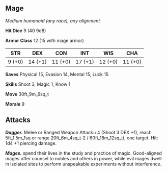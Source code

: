 ## Mage

*Medium humanoid (any race), any alignment*

**Hit Dice** 9 (40 9d8)

**Armor Class** 12 (15 with mage armor)

| STR     | DEX     | CON     | INT     | WIS     | CHA     |
|---------|---------|---------|---------|---------|---------|
|  9 (+0) | 14 (+1) | 11 (+0) | 17 (+1) | 12 (+0) | 11 (+0) |

**Saves** Physical 15, Evasion 14, Mental 15, Luck 15

**Skills** Shoot 3, Magic 1, Know 1

**Move** 30ft\_9m\_6sq\_t

**Morale** 9

## Attacks

***Dagger.*** Melee or Ranged Weapon Attack:+4 (Shoot 3 DEX +1), reach 5ft\_1.5m\_1sq or range 20ft\_6m\_4sq\_t-2 / 60ft\_18m\_12sq\_tt, one target. Hit: 1d4 +1 piercing damage.

***Mages.*** spend their lives in the study and practice of magic. Good-aligned mages offer counsel to nobles and others in power, while evil mages dwell in isolated sites to perform unspeakable experiments without interference.

